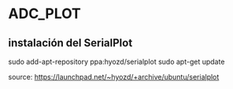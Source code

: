 # ADC_PLOT

## instalación del SerialPlot

sudo add-apt-repository ppa:hyozd/serialplot
sudo apt-get update

source: https://launchpad.net/~hyozd/+archive/ubuntu/serialplot


